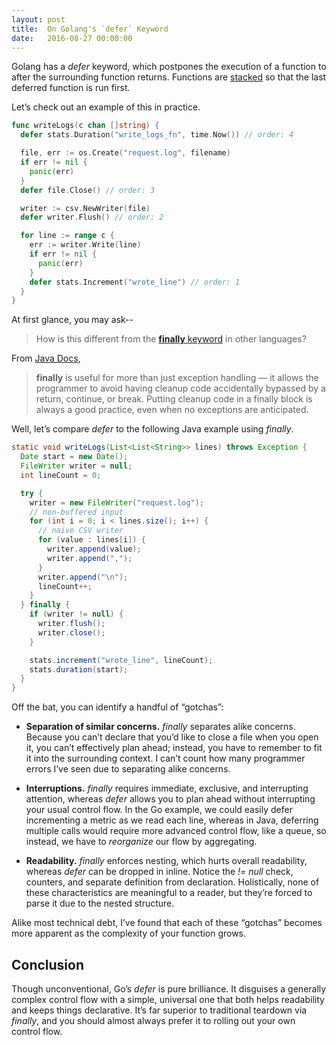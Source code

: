 ```yaml
---
layout: post
title:  On Golang's `defer` Keyword
date:   2016-08-27 00:00:00
---
```


Golang has a _defer_ keyword, which postpones the execution of a function to after the
surrounding function returns. Functions are
[stacked](https://en.wikipedia.org/wiki/Stack_(abstract_data_type)) so that the last
deferred function is run first.

Let’s check out an example of this in practice.

```go
func writeLogs(c chan []string) {
  defer stats.Duration("write_logs_fn", time.Now()) // order: 4

  file, err := os.Create("request.log", filename)
  if err != nil {
    panic(err)
  }
  defer file.Close() // order: 3

  writer := csv.NewWriter(file)
  defer writer.Flush() // order: 2

  for line := range c {
    err := writer.Write(line)
    if err != nil {
      panic(err)
    }
    defer stats.Increment("wrote_line") // order: 1
  }
}
```

At first glance, you may ask--
> How is this different from the [**finally** keyword](https://docs.oracle.com/javase/tutorial/essential/exceptions/finally.html) in other languages?

From [Java Docs](https://docs.oracle.com/javase/tutorial/essential/exceptions/finally.html),
> **finally** is useful for more than just exception handling — it allows the programmer to avoid having cleanup code accidentally bypassed by a return, continue, or break. Putting cleanup code in a finally block is always a good practice, even when no exceptions are anticipated.

Well, let’s compare *defer* to the following Java example using *finally*.

```java
static void writeLogs(List<List<String>> lines) throws Exception {
  Date start = new Date();
  FileWriter writer = null;
  int lineCount = 0;

  try {
    writer = new FileWriter("request.log");
    // non-buffered input
    for (int i = 0; i < lines.size(); i++) {
      // naive CSV writer
      for (value : lines[i]) {
        writer.append(value);
        writer.append(",");
      }
      writer.append("\n");
      lineCount++;
    }
  } finally {
    if (writer != null) {
      writer.flush();
      writer.close();
    }

    stats.increment("wrote_line", lineCount);
    stats.duration(start);
  }
}
```

Off the bat, you can identify a handful of “gotchas”:

* **Separation of similar concerns.** _finally_ separates alike concerns. Because you can’t declare that you’d like to close a file when you open it, you can’t effectively plan ahead; instead, you have to remember to fit it into the surrounding context. I can’t count how many programmer errors I’ve seen due to separating alike concerns.

* **Interruptions.** _finally_ requires immediate, exclusive, and interrupting attention, whereas _defer_ allows you to plan ahead without interrupting your usual control flow. In the Go example, we could easily defer incrementing a metric as we read each line, whereas in Java, deferring multiple calls would require more advanced control flow, like a queue, so instead, we have to _reorganize_ our flow by aggregating.

* **Readability.** _finally_ enforces nesting, which hurts overall readability, whereas _defer_ can be dropped in inline. Notice the _!= null_ check, counters, and separate definition from declaration. Holistically, none of these characteristics are meaningful to a reader, but they’re forced to parse it due to the nested structure.

Alike most technical debt, I’ve found that each of these “gotchas” becomes more apparent as the complexity of your function grows.

## Conclusion

Though unconventional, Go’s *defer* is pure brilliance. It disguises a generally complex control flow with a simple, universal one that both helps readability and keeps things declarative. It’s far superior to traditional teardown via *finally*, and you should almost always prefer it to rolling out your own control flow.
